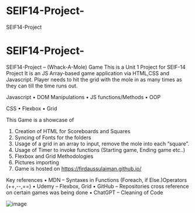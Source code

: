 # SEIF14-Project-
SEIF14-Project 
# SEIF14-Project-
SEIF14-Project – (Whack-A-Mole) Game
This is a Unit 1 Project  for SEIF-14 Project
It is an JS Array-based game application via HTML,CSS and Javascript.
Player needs to hit the grid with the mole in as many times as they can till the time runs out.


Javascript
•	DOM Manipulations
•	JS functions/Methods
•	OOP

CSS
•	Flexbox 
•	Grid

This Game is a showcase of 
1.	Creation of HTML for Scoreboards and Squares 
2.	Syncing of Fonts for the folders
3.	Usage of a grid in an array to input, remove the mole into each “square”.
4.	Usage of Timer to invoke functions (Starting game, Ending game etc..)
5.	Flexbox and Grid Methodologies
6.	Pictures importing 
7.	Game is hosted on https://firdaussulaiman.github.io/

Key references 
•	MDN – Syntaxes in Functions (Foreach, if Else.)Operators (++,--,==)
•	Udemy – Flexbox, Grid 
•	GitHub – Repositories cross reference on certain games was being done
•	ChatGPT – Cleaning of Code 
 
![image](https://github.com/firdaussulaiman/firdaussulaiman.github.io/assets/121840184/e8a9f944-0ffb-4ce4-8ca4-b354a1ca1f0a)


